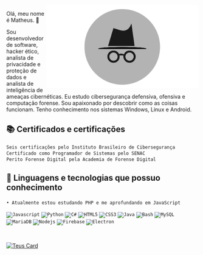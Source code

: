 <img src="https://github.com/teuscode/teuscode/blob/main/imagens/others/readme-logo.png" min-width="400px" max-width="400px" width="400px" align="right" alt="Computador do Teus">

<p align="left"> 
  Olá, meu nome é Matheus. 👋 <br>
  
  Sou desenvolvedor de software, hacker ético, analista de privacidade e proteção de dados e analista de inteligência de ameaças cibernéticas.
  Eu estudo cibersegurança defensiva, ofensiva e computação forense.
  Sou apaixonado por descobrir como as coisas funcionam. Tenho conhecimento nos sistemas Windows, Linux e Android.
</p>

## 📚 Certificados e certificações
```
Seis certificações pelo Instituto Brasileiro de Cibersegurança
Certificado como Programador de Sistemas pelo SENAC
Perito Forense Digital pela Academia de Forense Digital
```

## 🚀 Linguagens e tecnologias que possuo conhecimento
```• Atualmente estou estudando PHP e me aprofundando em JavaScript``` <br>

<code><img height="32" src="https://cdn.iconscout.com/icon/free/png-64/javascript-2752148-2284965.png" alt="Javascript"/></code>
<code><img height="32" src="https://cdn.iconscout.com/icon/free/png-64/python-2-226051.png" alt="Python"/></code>
<code><img height="32" src="https://cdn.iconscout.com/icon/free/png-64/csharp-1-1175241.png" alt="C#"/></code>
<code><img height="32" src="https://cdn.iconscout.com/icon/free/png-64/html5-40-1175193.png" alt="HTML5"/></code>
<code><img height="32" src="https://cdn.iconscout.com/icon/free/png-64/css3-11-1175239.png" alt="CSS3"/></code>
<code><img height="32" src="https://cdn.iconscout.com/icon/free/png-64/java-59-1174952.png" alt="Java"/></code>
<code><img height="32" src="https://cdn.iconscout.com/icon/premium/png-64-thumb/shell-36-805934.png" alt="Bash"/></code>
<code><img height="32" src="https://cdn.iconscout.com/icon/free/png-64/mysql-3521596-2945040.png" alt="MySQL"/></code>
<code><img height="32" src="https://cdn.iconscout.com/icon/free/png-64/mariadb-226022.png" alt="MariaDB"/></code>
<code><img height="32" src="https://raw.githubusercontent.com/github/explore/80688e429a7d4ef2fca1e82350fe8e3517d3494d/topics/nodejs/nodejs.png" alt="Nodejs"/></code>
<code><img height="32" src="https://cdn.iconscout.com/icon/free/png-64/firebase-3521427-2944871.png" alt="Firebase"/></code>
<code><img height="32" src="https://cdn.iconscout.com/icon/premium/png-64-thumb/electron-15-268744.png" alt="Electron"/></code>

<br>

[![Teus Card](https://github-readme-stats.vercel.app/api?username=teuscode&theme=tokyonight&show_icons=true)](https://github.com/anuraghazra/github-readme-stats)
